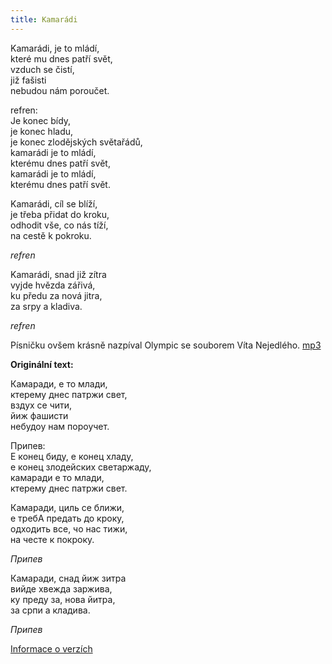 ```yaml
---
title: Kamarádi
---
```

     
Kamarádi, je to mládí,  
které mu dnes patří svět,   
vzduch se čistí,   
již fašisti   
nebudou nám poroučet. 

     
refren:   
Je konec bídy,   
je konec hladu,   
je konec zlodějských světařádů,   
kamarádi je to mládí,   
kterému dnes patří svět,   
kamarádi je to mládí,   
kterému dnes patří svět.


     
Kamarádi, cíl se blíží,  
je třeba přidat do kroku,  
odhodit vše, co nás tíží,  
na cestě k pokroku.

     
*refren*
     

Kamarádi, snad již zítra  
vyjde hvězda zářivá,  
ku předu za nová jitra,  
za srpy a kladiva.  

     
*refren*

Písničku ovšem krásně nazpíval Olympic se souborem Víta Nejedlého. [mp3](/noty/mp3/Olympik_kamaradi.mp3)

**Originální text:**


Камаради, е то млади,   
ктерему днес патржи свет,   
вздух се чити,  
йиж фашисти     
небудоу нам пороучет.      

Припев:    
Е конец биду, е конец хладу,  
е конец злодейских светаржаду,  
камаради е то млади,       
ктерему днес патржи свет.     

Камаради, циль се ближи,  
е требА предать до кроку,   
одходить все, чо нас тижи,   
на честе к покроку.       

*Припев*           

Камаради, снад йиж зитра    
вийде хвежда заржива,     
ку преду за, нова йитра,    
за српи а кладива.      

*Припев*

[Informace o verzích](https://drobnostisv-sidonie.webnode.cz/news/budovatelske-pisne-meho-mladi/)
